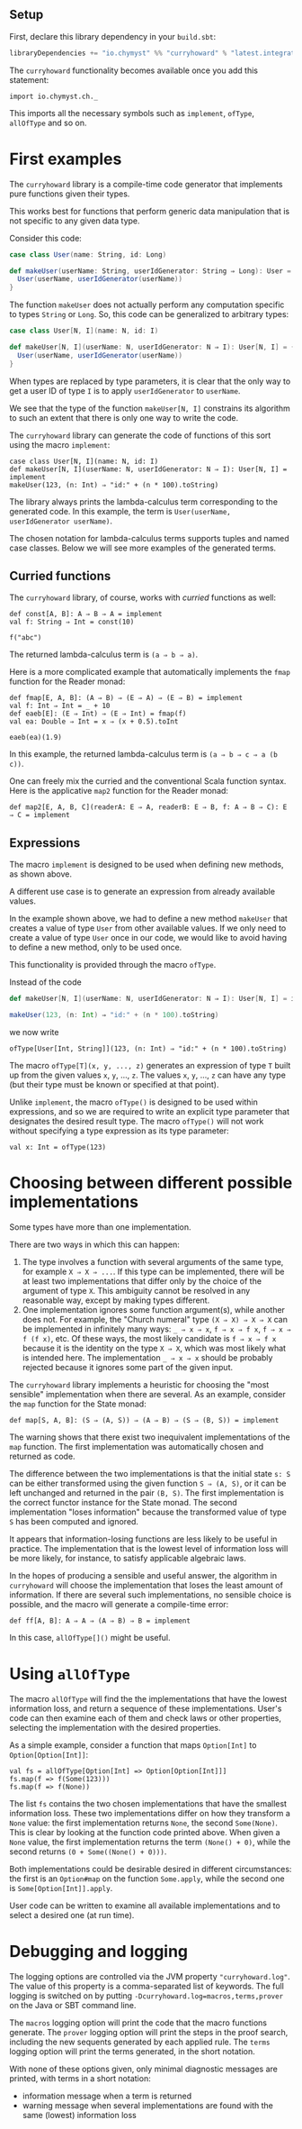 <link href="{{ site.github.url }}/tables.css" rel="stylesheet" />

## Setup

First, declare this library dependency in your `build.sbt`:

```scala
libraryDependencies += "io.chymyst" %% "curryhoward" % "latest.integration"

```

The `curryhoward` functionality becomes available once you add this statement:

```tut:silent
import io.chymyst.ch._
```

This imports all the necessary symbols such as `implement`, `ofType`, `allOfType` and so on.

# First examples

The `curryhoward` library is a compile-time code generator that implements pure functions given their types.

This works best for functions that perform generic data manipulation that is not specific to any given data type.

Consider this code:

```scala
case class User(name: String, id: Long)

def makeUser(userName: String, userIdGenerator: String ⇒ Long): User = {
  User(userName, userIdGenerator(userName))
}

```

The function `makeUser` does not actually perform any computation specific to types `String` or `Long`.
So, this code can be generalized to arbitrary types:

```scala
case class User[N, I](name: N, id: I)

def makeUser[N, I](userName: N, userIdGenerator: N ⇒ I): User[N, I] = {
  User(userName, userIdGenerator(userName))
}

```

When types are replaced by type parameters, it is clear that 
the only way to get a user ID of type `I` is to apply `userIdGenerator` to `userName`.

We see that the type of the function `makeUser[N, I]` constrains its algorithm to such an extent that there is only one way to write the code.

The `curryhoward` library can generate the code of functions of this sort using the macro `implement`:

```tut
case class User[N, I](name: N, id: I)
def makeUser[N, I](userName: N, userIdGenerator: N ⇒ I): User[N, I] = implement
makeUser(123, (n: Int) ⇒ "id:" + (n * 100).toString)
```

The library always prints the lambda-calculus term corresponding to the generated code.
In this example, the term is `User(userName, userIdGenerator userName)`.

The chosen notation for lambda-calculus terms supports tuples and named case classes.
Below we will see more examples of the generated terms.

## Curried functions

The `curryhoward` library, of course, works with _curried_ functions as well:

```tut
def const[A, B]: A ⇒ B ⇒ A = implement
val f: String ⇒ Int = const(10)

f("abc")
```

The returned lambda-calculus term is `(a ⇒ b ⇒ a)`.

Here is a more complicated example that automatically implements the `fmap` function for the Reader monad:

```tut
def fmap[E, A, B]: (A ⇒ B) ⇒ (E ⇒ A) ⇒ (E ⇒ B) = implement
val f: Int ⇒ Int = _ + 10
def eaeb[E]: (E ⇒ Int) ⇒ (E ⇒ Int) = fmap(f)
val ea: Double ⇒ Int = x ⇒ (x + 0.5).toInt

eaeb(ea)(1.9)
```

In this example, the returned lambda-calculus term is `(a ⇒ b ⇒ c ⇒ a (b c))`.

One can freely mix the curried and the conventional Scala function syntax.
Here is the applicative `map2` function for the Reader monad:

```tut
def map2[E, A, B, C](readerA: E ⇒ A, readerB: E ⇒ B, f: A ⇒ B ⇒ C): E ⇒ C = implement
```

## Expressions

The macro `implement` is designed to be used when defining new methods, as shown above.

A different use case is to generate an expression from already available values.

In the example shown above, we had to define a new method `makeUser` that creates a value of type `User` from other available values.
If we only need to create a value of type `User` once in our code, we would like to avoid having to define a new method, only to be used once.

This functionality is provided through the macro `ofType`.

Instead of the code

```scala
def makeUser[N, I](userName: N, userIdGenerator: N ⇒ I): User[N, I] = implement

makeUser(123, (n: Int) ⇒ "id:" + (n * 100).toString)

```

we now write

```tut
ofType[User[Int, String]](123, (n: Int) ⇒ "id:" + (n * 100).toString)
```

The macro `ofType[T](x, y, ..., z)` generates an expression of type `T` built up from the given values `x`, `y`, ..., `z`.
The values `x`, `y`, ..., `z` can have any type (but their type must be known or specified at that point).

Unlike `implement`, the macro `ofType()` is designed to be used within expressions, and so we are required to write an explicit type parameter that designates the desired result type.
The macro `ofType()` will not work without specifying a type expression as its type parameter:

```tut:fail
val x: Int = ofType(123)
```

# Choosing between different possible implementations

Some types have more than one implementation.

There are two ways in which this can happen:

1. The type involves a function with several arguments of the same type, for example `X ⇒ X ⇒ ...`.
If this type can be implemented, there will be at least two implementations that differ only by the choice of the argument of type `X`.
This ambiguity cannot be resolved in any reasonable way, except by making types different.
2. One implementation ignores some function argument(s), while another does not.
For example, the "Church numeral" type `(X ⇒ X) ⇒ X ⇒ X` can be implemented in infinitely many ways: `_ ⇒ x ⇒ x`, `f ⇒ x ⇒ f x`, `f ⇒ x ⇒ f (f x)`, etc. Of these ways, the most likely candidate is `f ⇒ x ⇒ f x` because it is the identity on the type `X ⇒ X`, which was most likely what is intended here. The implementation `_ ⇒ x ⇒ x` should be probably rejected because it ignores some part of the given input.

The `curryhoward` library implements a heuristic for choosing the "most sensible" implementation when there are several.
As an example, consider the `map` function for the State monad:

```tut
def map[S, A, B]: (S ⇒ (A, S)) ⇒ (A ⇒ B) ⇒ (S ⇒ (B, S)) = implement
```

The warning shows that there exist two inequivalent implementations of the `map` function.
The first implementation was automatically chosen and returned as code.

The difference between the two implementations is that the initial state `s: S` can be either transformed using the given function `S ⇒ (A, S)`, or it can be left unchanged and returned in the pair `(B, S)`.
The first implementation is the correct functor instance for the State monad.
The second implementation "loses information" because the transformed value of type `S` has been computed and ignored.

It appears that information-losing functions are less likely to be useful in practice.
The implementation that is the lowest level of information loss will be more likely, for instance, to satisfy applicable algebraic laws.

In the hopes of producing a sensible and useful answer, the algorithm in `curryhoward` will choose the implementation that loses the least amount of information.
If there are several such implementations, no sensible choice is possible, and the macro will generate a compile-time error:


```tut:fail
def ff[A, B]: A ⇒ A ⇒ (A ⇒ B) ⇒ B = implement
```

In this case, `allOfType[]()` might be useful.

# Using `allOfType`

The macro `allOfType` will find the the implementations that have the lowest information loss, and return a sequence of these implementations.
User's code can then examine each of them and check laws or other properties, selecting the implementation with the desired properties.

As a simple example, consider a function that maps `Option[Int]` to `Option[Option[Int]]`: 

```tut
val fs = allOfType[Option[Int] => Option[Option[Int]]]
fs.map(f => f(Some(123)))
fs.map(f => f(None))
```

The list `fs` contains the two chosen implementations that have the smallest information loss.
These two implementations differ on how they transform a `None` value: the first implementation returns `None`, the second `Some(None)`.
This is clear by looking at the function code printed above.
When given a `None` value, the first implementation returns the term `(None() + 0)`, while the second returns `(0 + Some((None() + 0)))`.  

Both implementations could be desirable desired in different circumstances: the first is an `Option#map` on the function `Some.apply`, while the second one is `Some[Option[Int]].apply`.   

User code can be written to examine all available implementations and to select a desired one (at run time).


# Debugging and logging

The logging options are controlled via the JVM property `"curryhoward.log"`.
The value of this property is a comma-separated list of keywords.
The full logging is switched on by putting `-Dcurryhoward.log=macros,terms,prover` on the Java or SBT command line.

The `macros` logging option will print the code that the macro functions generate.
The `prover` logging option will print the steps in the proof search, including the new sequents generated by each applied rule.
The `terms` logging option will print the terms generated, in the short notation. 

With none of these options given, only minimal diagnostic messages are printed, with terms in a short notation:

- information message when a term is returned
- warning message when several implementations are found with the same (lowest) information loss
